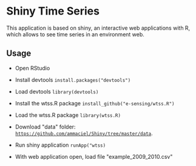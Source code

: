 # Shiny Time Series
 
This application is based on shiny, an interactive web applications with R, which allows to see time series in an environment web.

## Usage

- Open RStudio

- Install devtools <code>install.packages("devtools")</code>
 
- Load devtools <code>library(devtools)</code>

- Install the wtss.R package <code>install_github("e-sensing/wtss.R")</code>

- Load the wtss.R package <code>library(wtss.R)</code>

- Download "data" folder: <code>https://github.com/ammaciel/Shiny/tree/master/data</code>.

- Run shiny application <code>runApp("wtss)</code>

- With web application open, load file "example_2009_2010.csv"
